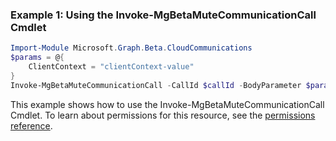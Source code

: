 ### Example 1: Using the Invoke-MgBetaMuteCommunicationCall Cmdlet
```powershell
Import-Module Microsoft.Graph.Beta.CloudCommunications
$params = @{
	ClientContext = "clientContext-value"
}
Invoke-MgBetaMuteCommunicationCall -CallId $callId -BodyParameter $params
```
This example shows how to use the Invoke-MgBetaMuteCommunicationCall Cmdlet.
To learn about permissions for this resource, see the [permissions reference](/graph/permissions-reference).
